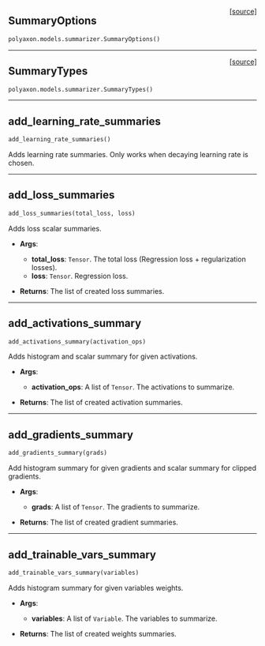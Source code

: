 <span style="float:right;">[[source]](https://github.com/polyaxon/polyaxon/blob/master/polyaxon/models/summarizer.py#L14)</span>
## SummaryOptions

```python
polyaxon.models.summarizer.SummaryOptions()
```


----

<span style="float:right;">[[source]](https://github.com/polyaxon/polyaxon/blob/master/polyaxon/models/summarizer.py#L49)</span>
## SummaryTypes

```python
polyaxon.models.summarizer.SummaryTypes()
```


----

## add_learning_rate_summaries


```python
add_learning_rate_summaries()
```


Adds learning rate summaries. Only works when decaying learning rate is chosen.

----

## add_loss_summaries


```python
add_loss_summaries(total_loss, loss)
```


Adds loss scalar summaries.

- __Args__:
	- __total_loss__: `Tensor`. The total loss (Regression loss + regularization losses).
	- __loss__: `Tensor`. Regression loss.

- __Returns__:
	The list of created loss summaries.


----

## add_activations_summary


```python
add_activations_summary(activation_ops)
```


Adds histogram and scalar summary for given activations.

- __Args__:
	- __activation_ops__: A list of `Tensor`. The activations to summarize.

- __Returns__:
	The list of created activation summaries.


----

## add_gradients_summary


```python
add_gradients_summary(grads)
```


Add histogram summary for given gradients and scalar summary for clipped gradients.

- __Args__:
	- __grads__: A list of `Tensor`. The gradients to summarize.

- __Returns__:
	The list of created gradient summaries.



----

## add_trainable_vars_summary


```python
add_trainable_vars_summary(variables)
```


Adds histogram summary for given variables weights.

- __Args__:
	- __variables__: A list of `Variable`. The variables to summarize.

- __Returns__:
	The list of created weights summaries.

